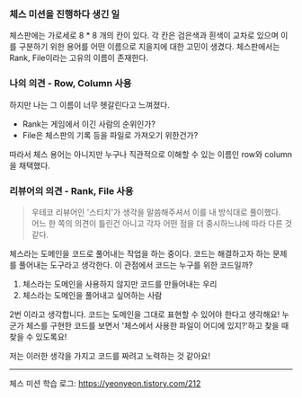 ### 체스 미션을 진행하다 생긴 일

체스판에는 가로세로 8 * 8 개의 칸이 있다. 각 칸은 검은색과 흰색이 교차로 있으며 이를 구분하기 위한 용어를 어떤 이름으로 지을지에 대한 고민이 생겼다. 체스판에서는 Rank, File이라는 고유의 이름이
존재한다.

### 나의 의견 - Row, Column 사용

하지만 나는 그 이름이 너무 헷갈린다고 느껴졌다.

- Rank는 게임에서 이긴 사람의 순위인가?
- File은 체스판의 기록 등을 파일로 가져오기 위한건가?

따라서 체스 용어는 아니지만 누구나 직관적으로 이해할 수 있는 이름인 row와 column을 채택했다.

### 리뷰어의 의견 - Rank, File 사용

> 우테코 리뷰어인 '스티치'가 생각을 말씀해주셔서 이를 내 방식대로 풀이했다.  
> 어느 한 쪽의 의견이 틀린건 아니고 각자 어떤 점을 더 중시하느냐에 따라 다른 것 같다.

체스라는 도메인을 코드로 풀어내는 작업을 하는 중이다.
코드는 해결하고자 하는 문제를 풀어내는 도구라고 생각한다.
이 관점에서 코드는 누구를 위한 코드일까?

1. 체스라는 도메인을 사용하지 않지만 코드를 만들어내는 우리
2. 체스라는 도메인을 풀어내고 싶어하는 사람

2번 이라고 생각합니다.
코드는 도메인을 그대로 표현할 수 있어야 한다고 생각해요!
누군가 체스를 구현한 코드를 보면서 '체스에서 사용한 파일이 어디에 있지?'하고 찾을 때 찾을 수 있도록요!

저는 이러한 생각을 가지고 코드를 짜려고 노력하는 것 같아요!

***
체스 미션 학습 로그: https://yeonyeon.tistory.com/212